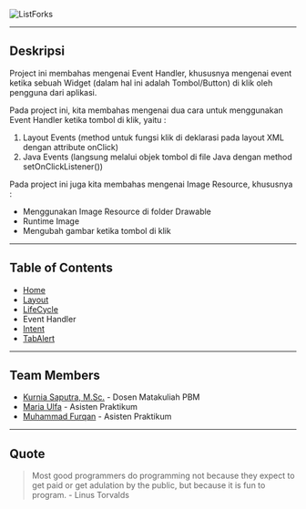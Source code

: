 ![ListForks](https://raw.github.com/fueerqan/PBM-Praktikum-2017/master/title.png)

<hr>

## Deskripsi

Project ini membahas mengenai Event Handler, khususnya mengenai event ketika sebuah Widget (dalam hal ini adalah Tombol/Button) di klik oleh pengguna dari aplikasi.

Pada project ini, kita membahas mengenai dua cara untuk menggunakan Event Handler ketika tombol di klik, yaitu :
1. Layout Events (method untuk fungsi klik di deklarasi pada layout XML dengan attribute onClick)
2. Java Events (langsung melalui objek tombol di file Java dengan method setOnClickListener())

Pada project ini juga kita membahas mengenai Image Resource, khususnya :
* Menggunakan Image Resource di folder Drawable
* Runtime Image
* Mengubah gambar ketika tombol di klik

<hr>

## Table of Contents

* [Home](https://github.com/fueerqan/PBM-Praktikum-2017)
* [Layout](https://github.com/fueerqan/PBM-Praktikum-2017/tree/master/Layout)
* [LifeCycle](https://github.com/fueerqan/PBM-Praktikum-2017/tree/master/LifeCycleEvents)
* Event Handler
* [Intent](https://github.com/fueerqan/PBM-Praktikum-2017/tree/master/Intent)
* [TabAlert](https://github.com/fueerqan/PBM-Praktikum-2017/tree/master/TabAlert)

<hr>

## Team Members

* [Kurnia Saputra, M.Sc.](http://informatika.unsyiah.ac.id/kurnia/) - Dosen Matakuliah PBM
* [Maria Ulfa]() - Asisten Praktikum
* [Muhammad Furqan](https://github.com/fueerqan) - Asisten Praktikum

<hr>

## Quote

> Most good programmers do programming not because they expect to get paid or get adulation by the public, but because it is fun to program. - Linus Torvalds
